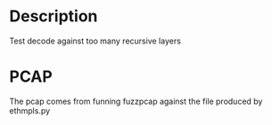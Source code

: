 # Description

Test decode against too many recursive layers

# PCAP

The pcap comes from funning fuzzpcap against the file produced by ethmpls.py
